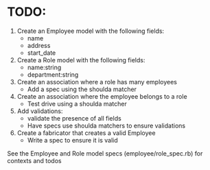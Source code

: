 TODO:
=====

1. Create an Employee model with the following fields:
    * name
    * address
    * start_date
2. Create a Role model with the following fields:
    * name:string
    * department:string
3. Create an association where a role has many employees
    * Add a spec using the shoulda matcher
4. Create an association where the employee belongs to a role
    * Test drive using a shoulda matcher
5. Add validations:
    * validate the presence of all fields
    * Have specs use shoulda matchers to ensure validations
6. Create a fabricator that creates a valid Employee
    * Write a spec to ensure it is valid

See the Employee and Role model specs (employee/role_spec.rb) for contexts and todos
